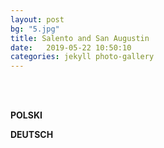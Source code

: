 ```yaml
---
layout: post
bg: "5.jpg"
title: Salento and San Augustin
date:   2019-05-22 10:50:10 
categories: jekyll photo-gallery
---
```


<br><br>

<b>POLSKI</b>

<b>DEUTSCH</b>